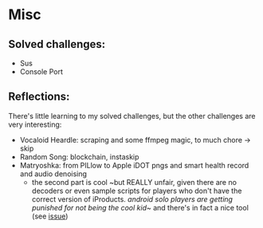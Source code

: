 # Misc

## Solved challenges:

- Sus
- Console Port

## Reflections:

There's little learning to my solved challenges, but the other challenges are very interesting:
- Vocaloid Heardle: scraping and some ffmpeg magic, to much chore -> skip
- Random Song: blockchain, instaskip
- Matryoshka: from PILlow to Apple iDOT pngs and smart health record and audio denoising
  - the second part is cool ~but REALLY unfair, given there are no decoders or even sample scripts for players who don't have the correct version of iProducts. *android solo players are getting punished for not being the cool kid*~ and there's in fact a nice tool (see [issue](https://github.com/RaccoonNinja/Project-SEKAI-CTF-2022-Writeups/issues/1))
